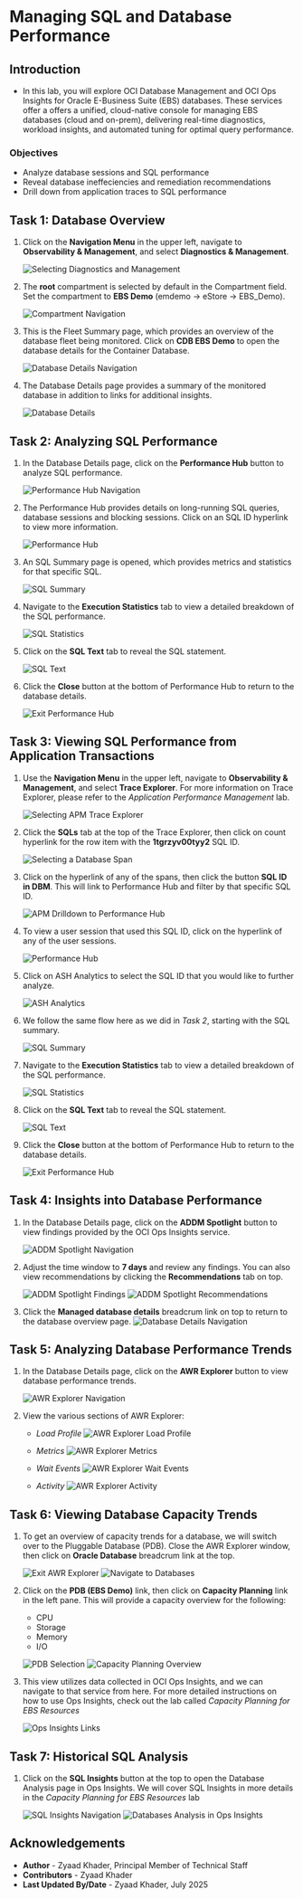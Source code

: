 # Managing SQL and Database Performance

## Introduction
* In this lab, you will explore OCI Database Management and OCI Ops Insights for Oracle E-Business Suite (EBS) databases. These services offer a offers a unified, cloud-native console for managing EBS databases (cloud and on-prem), delivering real-time diagnostics, workload insights, and automated tuning for optimal query performance.

### Objectives

* Analyze database sessions and SQL performance 
* Reveal database ineffeciencies and remediation recommendations
* Drill down from application traces to SQL performance

## Task 1: Database Overview

1. Click on the **Navigation Menu** in the upper left, navigate to **Observability & Management**, and select **Diagnostics & Management**. 

    ![Selecting Diagnostics and Management](./images/setup/dbm-nav.png " ")

2. The **root** compartment is selected by default in the Compartment field. Set the compartment to **EBS Demo** (emdemo -> eStore -> EBS_Demo).

    ![Compartment Navigation](./images/setup/dbm-compartment-selection.png " ")

3. This is the Fleet Summary page, which provides an overview of the database fleet being monitored. Click on **CDB EBS Demo** to open the database details for the Container Database. 

    ![Database Details Navigation](./images/database-performance/diagnostics-and-management.png " ")

4. The Database Details page provides a summary of the monitored database in addition to links for additional insights.

    ![Database Details](./images/database-performance/cdb-details.png " ")

## Task 2: Analyzing SQL Performance

1. In the Database Details page, click on the **Performance Hub** button to analyze SQL performance.

    ![Performance Hub Navigation](./images/performance-hub/perfhub-nav.png " ")

2. The Performance Hub provides details on long-running SQL queries, database sessions and blocking sessions. Click on an SQL ID hyperlink to view more information.

    ![Performance Hub](./images/performance-hub/perfhub.png " ")

3. An SQL Summary page is opened, which provides metrics and statistics for that specific SQL.

    ![SQL Summary](./images/performance-hub/perfhub-sql-summary.png " ")

4. Navigate to the **Execution Statistics** tab to view a detailed breakdown of the SQL performance.

    ![SQL Statistics](./images/performance-hub/perfhub-execution-statistics.png " ")

5. Click on the **SQL Text** tab to reveal the SQL statement.

    ![SQL Text](./images/performance-hub/perfhub-sql-text.png " ")

6. Click the **Close** button at the bottom of Performance Hub to return to the database details. 

    ![Exit Performance Hub](./images/performance-hub/perfhub-exit.png " ")

## Task 3: Viewing SQL Performance from Application Transactions

1. Use the **Navigation Menu** in the upper left, navigate to **Observability & Management**, and select **Trace Explorer**. For more information on Trace Explorer, please refer to the *Application Performance Management* lab.

    ![Selecting APM Trace Explorer](./images/setup/apm-nav.png " ")

2. Click the **SQLs** tab at the top of the Trace Explorer, then click on count hyperlink for the row item with the **1tgrzyv00tyy2** SQL ID. 

    ![Selecting a Database Span](./images/apm-drilldown/apm-sql-spans.png " ")

3. Click on the hyperlink of any of the spans, then click the button **SQL ID in DBM**. This will link to Performance Hub and filter by that specific SQL ID. 

    ![APM Drilldown to Performance Hub](./images/apm-drilldown/apm-drilldown-to-perfhub.png " ")

4. To view a user session that used this SQL ID, click on the hyperlink of any of the user sessions.

    ![Performance Hub](./images/apm-drilldown/perfhub-sqlid.png " ")

5. Click on ASH Analytics to select the SQL ID that you would like to further analyze.

    ![ASH Analytics](./images/apm-drilldown/perfhub-ash-analytics.png " ")

6. We follow the same flow here as we did in *Task 2*, starting with the SQL summary.

    ![SQL Summary](./images/apm-drilldown/perfhub-sql-summary.png " ")

7. Navigate to the **Execution Statistics** tab to view a detailed breakdown of the SQL performance.

    ![SQL Statistics](./images/apm-drilldown/perfhub-execution-statistics.png " ")

8. Click on the **SQL Text** tab to reveal the SQL statement.

    ![SQL Text](./images/apm-drilldown/perfhub-sql-text.png " ")

9. Click the **Close** button at the bottom of Performance Hub to return to the database details. 

    ![Exit Performance Hub](./images/apm-drilldown/perfhub-exit.png " ")

## Task 4: Insights into Database Performance

1. In the Database Details page, click on the **ADDM Spotlight** button to view findings provided by the OCI Ops Insights service.

    ![ADDM Spotlight Navigation](./images/database-performance/addm-spotlight-nav.png " ")

2. Adjust the time window to **7 days** and review any findings. You can also view recommendations by clicking the **Recommendations** tab on top.

    ![ADDM Spotlight Findings](./images/database-performance/addm-spotlight-findings.png " ")
    ![ADDM Spotlight Recommendations](./images/database-performance/addm-spotlight-recommendations.png " ")

3. Click the **Managed database details** breadcrum link on top to return to the database overview page. 
    ![Database Details Navigation](./images/database-performance/addm-spotlight-exit.png " ")

## Task 5: Analyzing Database Performance Trends

1. In the Database Details page, click on the **AWR Explorer** button to view database performance trends.

    ![AWR Explorer Navigation](./images/database-performance/awr-explorer-nav.png " ")

2. View the various sections of AWR Explorer:
    * *Load Profile*
    ![AWR Explorer Load Profile](./images/database-performance/awr-explorer-load-profile.png " ")

    * *Metrics*
    ![AWR Explorer Metrics](./images/database-performance/awr-explorer-metrics.png " ")

    * *Wait Events*
    ![AWR Explorer Wait Events](./images/database-performance/awr-explorer-wait-events.png " ")

    * *Activity*
    ![AWR Explorer Activity](./images/database-performance/awr-explorer-activity.png " ")

## Task 6: Viewing Database Capacity Trends

1. To get an overview of capacity trends for a database, we will switch over to the Pluggable Database (PDB). Close the AWR Explorer window, then click on **Oracle Database** breadcrum link at the top.

    ![Exit AWR Explorer](./images/database-capacity/close-awr-explorer.png " ")
    ![Navigate to Databases](./images/database-capacity/navigate-back-to-databases.png " ")

2. Click on the **PDB (EBS Demo)** link, then click on **Capacity Planning** link in the left pane. This will provide a capacity overview for the following:

    * CPU
    * Storage
    * Memory 
    * I/O

    ![PDB Selection](./images/database-capacity/pdb-selection.png " ")
    ![Capacity Planning Overview](./images/database-capacity/capacity-planning.png " ")

3. This view utilizes data collected in OCI Ops Insights, and we can navigate to that service from here. For more detailed instructions on how to use Ops Insights, check out the lab called *Capacity Planning for EBS Resources*

    ![Ops Insights Links](./images/database-capacity/ops-insights-links.png " ")

## Task 7: Historical SQL Analysis

1. Click on the **SQL Insights** button at the top to open the Database Analysis page in Ops Insights. We will cover SQL Insights in more details in the *Capacity Planning for EBS Resources* lab

    ![SQL Insights Navigation](./images/sql-insights/sql-insights-nav.png " ")
    ![Databases Analysis in Ops Insights](./images/sql-insights/ops-insights-database-analysis.png " ")

## Acknowledgements

* **Author** - Zyaad Khader, Principal Member of Technical Staff
* **Contributors** - Zyaad Khader
* **Last Updated By/Date** - Zyaad Khader, July 2025